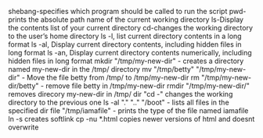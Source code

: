 shebang-specifies which program should be called to run the script
pwd-prints the absolute path name of the current working directory
ls-Display the contents list of your current directory
cd-changes the working directory to the user’s home directory
ls -l, list current directory contents in a long format
ls -al, Display current directory contents, including hidden files in long format
ls -an, Display current directory contents numerically, including hidden files in long format
mkdir "/tmp/my-new-dir" - creates a directory named my-new-dir in the /tmp/ directory
mv "/tmp/betty" "/tmp/my-new-dir" - Move the file betty from /tmp/ to /tmp/my-new-dir
rm "/tmp/my-new-dir/betty" - remove file betty in /tmp/my-new-dir
rmdir "/tmp/my-new-dir/" removes direcory my-new-dir in /tmp/ dir
"cd -" changes the working directory to the previous one
ls -al "." ".." "/boot" - lists all files in the specified dir
file "/tmp/iamafile" - prints the type of the file named iamafile
ln -s creates softlink
cp -nu *.html copies newer versions of html and doesnt overwrite
